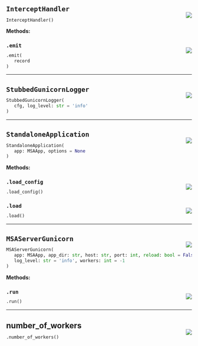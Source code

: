#



## `InterceptHandler`
<p align="right" style="margin-top:-20px;margin-bottom:-15px;"><a href="https://github.com/swelcker/U2D_MSA_SDK/tree/0.0.7/u2d_msa_sdk/server/srv_gunicorn.py/#L29"><img src="https://img.shields.io/badge/-source-cccccc?style=flat&logo=github"></a></p>

```python
InterceptHandler()
```




**Methods:**



### `.emit`
<p align="right" style="margin-top:-20px;margin-bottom:-15px;"><a href="https://github.com/swelcker/U2D_MSA_SDK/tree/0.0.7/u2d_msa_sdk/server/srv_gunicorn.py/#L30"><img src="https://img.shields.io/badge/-source-cccccc?style=flat&logo=github"></a></p>

```python
.emit(
   record
)
```


----



## `StubbedGunicornLogger`
<p align="right" style="margin-top:-20px;margin-bottom:-15px;"><a href="https://github.com/swelcker/U2D_MSA_SDK/tree/0.0.7/u2d_msa_sdk/server/srv_gunicorn.py/#L46"><img src="https://img.shields.io/badge/-source-cccccc?style=flat&logo=github"></a></p>

```python
StubbedGunicornLogger(
   cfg, log_level: str = 'info'
)
```



----



## `StandaloneApplication`
<p align="right" style="margin-top:-20px;margin-bottom:-15px;"><a href="https://github.com/swelcker/U2D_MSA_SDK/tree/0.0.7/u2d_msa_sdk/server/srv_gunicorn.py/#L60"><img src="https://img.shields.io/badge/-source-cccccc?style=flat&logo=github"></a></p>

```python
StandaloneApplication(
   app: MSAApp, options = None
)
```




**Methods:**



### `.load_config`
<p align="right" style="margin-top:-20px;margin-bottom:-15px;"><a href="https://github.com/swelcker/U2D_MSA_SDK/tree/0.0.7/u2d_msa_sdk/server/srv_gunicorn.py/#L66"><img src="https://img.shields.io/badge/-source-cccccc?style=flat&logo=github"></a></p>

```python
.load_config()
```



### `.load`
<p align="right" style="margin-top:-20px;margin-bottom:-15px;"><a href="https://github.com/swelcker/U2D_MSA_SDK/tree/0.0.7/u2d_msa_sdk/server/srv_gunicorn.py/#L72"><img src="https://img.shields.io/badge/-source-cccccc?style=flat&logo=github"></a></p>

```python
.load()
```


----



## `MSAServerGunicorn`
<p align="right" style="margin-top:-20px;margin-bottom:-15px;"><a href="https://github.com/swelcker/U2D_MSA_SDK/tree/0.0.7/u2d_msa_sdk/server/srv_gunicorn.py/#L76"><img src="https://img.shields.io/badge/-source-cccccc?style=flat&logo=github"></a></p>

```python
MSAServerGunicorn(
   app: MSAApp, app_dir: str, host: str, port: int, reload: bool = False,
   log_level: str = 'info', workers: int = -1
)
```




**Methods:**



### `.run`
<p align="right" style="margin-top:-20px;margin-bottom:-15px;"><a href="https://github.com/swelcker/U2D_MSA_SDK/tree/0.0.7/u2d_msa_sdk/server/srv_gunicorn.py/#L96"><img src="https://img.shields.io/badge/-source-cccccc?style=flat&logo=github"></a></p>

```python
.run()
```


----



## number_of_workers
<p align="right" style="margin-top:-20px;margin-bottom:-15px;"><a href="https://github.com/swelcker/U2D_MSA_SDK/tree/0.0.7/u2d_msa_sdk/server/srv_gunicorn.py/#L22"><img src="https://img.shields.io/badge/-source-cccccc?style=flat&logo=github"></a></p>

```python
.number_of_workers()
```


